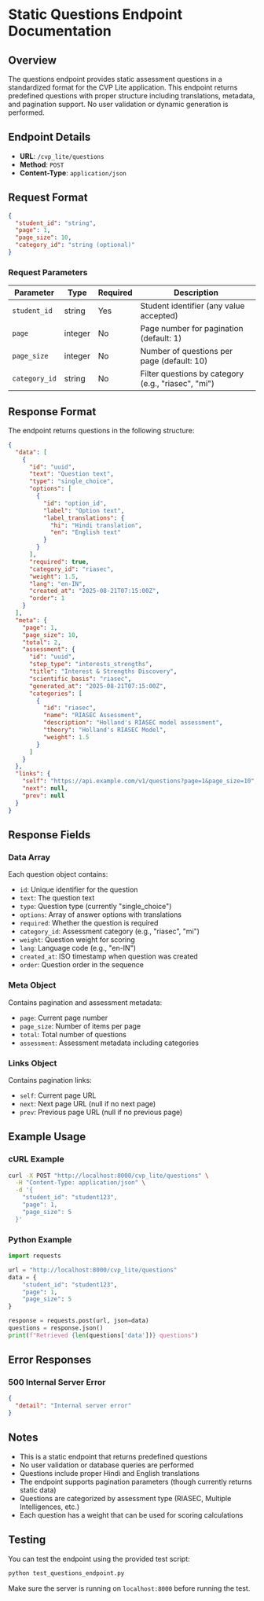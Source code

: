 # Static Questions Endpoint Documentation

## Overview

The questions endpoint provides static assessment questions in a standardized format for the CVP Lite application. This endpoint returns predefined questions with proper structure including translations, metadata, and pagination support. No user validation or dynamic generation is performed.

## Endpoint Details

- **URL**: `/cvp_lite/questions`
- **Method**: `POST`
- **Content-Type**: `application/json`

## Request Format

```json
{
  "student_id": "string",
  "page": 1,
  "page_size": 10,
  "category_id": "string (optional)"
}
```

### Request Parameters

| Parameter     | Type    | Required | Description                                         |
| ------------- | ------- | -------- | --------------------------------------------------- |
| `student_id`  | string  | Yes      | Student identifier (any value accepted)             |
| `page`        | integer | No       | Page number for pagination (default: 1)             |
| `page_size`   | integer | No       | Number of questions per page (default: 10)          |
| `category_id` | string  | No       | Filter questions by category (e.g., "riasec", "mi") |

## Response Format

The endpoint returns questions in the following structure:

```json
{
  "data": [
    {
      "id": "uuid",
      "text": "Question text",
      "type": "single_choice",
      "options": [
        {
          "id": "option_id",
          "label": "Option text",
          "label_translations": {
            "hi": "Hindi translation",
            "en": "English text"
          }
        }
      ],
      "required": true,
      "category_id": "riasec",
      "weight": 1.5,
      "lang": "en-IN",
      "created_at": "2025-08-21T07:15:00Z",
      "order": 1
    }
  ],
  "meta": {
    "page": 1,
    "page_size": 10,
    "total": 2,
    "assessment": {
      "id": "uuid",
      "step_type": "interests_strengths",
      "title": "Interest & Strengths Discovery",
      "scientific_basis": "riasec",
      "generated_at": "2025-08-21T07:15:00Z",
      "categories": [
        {
          "id": "riasec",
          "name": "RIASEC Assessment",
          "description": "Holland's RIASEC model assessment",
          "theory": "Holland's RIASEC Model",
          "weight": 1.5
        }
      ]
    }
  },
  "links": {
    "self": "https://api.example.com/v1/questions?page=1&page_size=10",
    "next": null,
    "prev": null
  }
}
```

## Response Fields

### Data Array

Each question object contains:

- `id`: Unique identifier for the question
- `text`: The question text
- `type`: Question type (currently "single_choice")
- `options`: Array of answer options with translations
- `required`: Whether the question is required
- `category_id`: Assessment category (e.g., "riasec", "mi")
- `weight`: Question weight for scoring
- `lang`: Language code (e.g., "en-IN")
- `created_at`: ISO timestamp when question was created
- `order`: Question order in the sequence

### Meta Object

Contains pagination and assessment metadata:

- `page`: Current page number
- `page_size`: Number of items per page
- `total`: Total number of questions
- `assessment`: Assessment metadata including categories

### Links Object

Contains pagination links:

- `self`: Current page URL
- `next`: Next page URL (null if no next page)
- `prev`: Previous page URL (null if no previous page)

## Example Usage

### cURL Example

```bash
curl -X POST "http://localhost:8000/cvp_lite/questions" \
  -H "Content-Type: application/json" \
  -d '{
    "student_id": "student123",
    "page": 1,
    "page_size": 5
  }'
```

### Python Example

```python
import requests

url = "http://localhost:8000/cvp_lite/questions"
data = {
    "student_id": "student123",
    "page": 1,
    "page_size": 5
}

response = requests.post(url, json=data)
questions = response.json()
print(f"Retrieved {len(questions['data'])} questions")
```

## Error Responses

### 500 Internal Server Error

```json
{
  "detail": "Internal server error"
}
```

## Notes

- This is a static endpoint that returns predefined questions
- No user validation or database queries are performed
- Questions include proper Hindi and English translations
- The endpoint supports pagination parameters (though currently returns static data)
- Questions are categorized by assessment type (RIASEC, Multiple Intelligences, etc.)
- Each question has a weight that can be used for scoring calculations

## Testing

You can test the endpoint using the provided test script:

```bash
python test_questions_endpoint.py
```

Make sure the server is running on `localhost:8000` before running the test.
